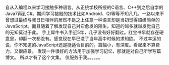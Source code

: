 自从入编程以来学习接触多种语言。从正统学校所授的C语言、C++到之后自学的Java7再到C#。期间学习接触的技术比如Android、Qt等等不知凡几。一路以来不曾想过最终与我日日相伴的居然不是之上任意一种语言却是当初觉得超级简单的JavaScript。而且随着了解发现自己对它愈发的陌生。知道的越多就越发觉自己的无知莫过于此。
手上犀牛书入手近5年，几乎没有好好翻过。红宝书早就存在硬盘里，却翻一次都没有。感觉现在早已没了当年高中时候的求知欲。
不过幸运的说，你不知道的JavaScript还是挺适合目前的。篇幅小，有深度。看起来不算费力，又很应景。
发现一件很好的方法用于加强学习记忆，那就是对自己所学写篇博文。
所以才有了这个文集。
仅服务于我。。。。。。
